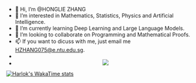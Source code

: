 - 👋 Hi, I’m @HONGLIE ZHANG
- 👀 I’m interested in Mathematics, Statistics, Physics and Artificial Intelligence.
- 🌱 I’m currently learning Deep Learning and Large Language Models.
- 💞️ I’m looking to collaborate on Programming and Mathematical Proofs.
- 📫 If you want to dicuss with me, just email me HZHANG075@e.ntu.edu.sg.
-
- <div align="center"> <img src="[“https://github-readme-stats.vercel.app/api/top-langs/?username=sun0225SUN&hide_title=true&hide_border=true&layout=compact&langs_count=6&text_color=000&icon_color=fff&bg_color=0,52fa5a,4dfcff,c64dff&theme=graywhite](https://github-readme-stats.vercel.app/api/top-langs/?username=SHIMURA0)](https://github.com/anuraghazra/github-readme-stats”)" /> </div>

[![Harlok's WakaTime stats](https://github-readme-stats.vercel.app/api/wakatime?username=SHIMURA)](https://github.com/anuraghazra/github-readme-stats)



<!---
SHIMURA0/SHIMURA0 is a ✨ special ✨ repository because its `README.md` (this file) appears on your GitHub profile.
You can click the Preview link to take a look at your changes.
--->
